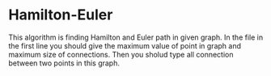 # Hamilton-Euler
This algorithm is finding Hamilton and Euler path in given graph. In the file in the first line you should give the maximum value of point in graph and maximum size of connections. Then you sholud type all connection between two points in this graph.  
